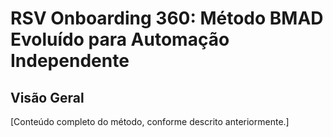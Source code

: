 ﻿# RSV Onboarding 360: Método BMAD Evoluído para Automação Independente

## Visão Geral
[Conteúdo completo do método, conforme descrito anteriormente.]
